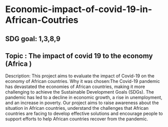 # Economic-impact-of-covid-19-in-African-Coutries
## SDG goal: 1,3,8,9
## Topic : The impact of covid 19 to the economy (Africa )
Description: This project aims to evaluate the impact of Covid-19 on the economy of African countries.
Why it was chosen:The Covid-19 pandemic has devastated the economies of African countries, making it more challenging to achieve the Sustainable Development Goals (SDGs). The pandemic has led to a decline in economic growth, a rise in unemployment, and an increase in poverty. Our project aims to raise awareness about the situation in African countries, understand the challenges that African countries are facing to develop effective solutions and encourage people to support efforts to help African countries recover from the pandemic.
